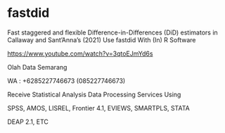 # fastdid
Fast staggered and flexible Difference-in-Differences (DiD) estimators in Callaway and Sant’Anna’s (2021) Use fastdid With (In) R Software

https://www.youtube.com/watch?v=3qtoEJmYd6s

Olah Data Semarang

WA : +6285227746673 (085227746673)

Receive Statistical Analysis Data Processing Services Using

SPSS, AMOS, LISREL, Frontier 4.1, EVIEWS, SMARTPLS, STATA

DEAP 2.1, ETC
